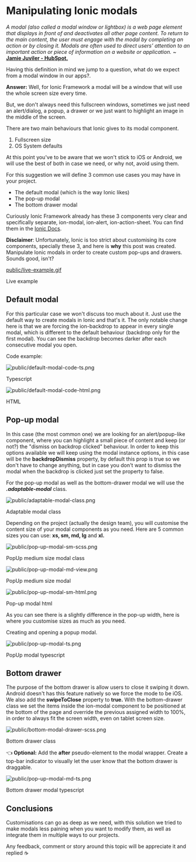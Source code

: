 # Manipulating Ionic modals

_A modal (also called a modal window or lightbox) is a web page element that displays in front of and deactivates all other page content. To return to the main content, the user must engage with the modal by completing an action or by closing it. Modals are often used to direct users’ attention to an important action or piece of information on a website or application.
~_ **[Jamie Juviler - HubSpot.](https://blog.hubspot.com/website/modal-web-design)**

Having this definition in mind we jump to a question, what do we expect from a modal window in our apps?.

**Answer:** Well, for Ionic Framework a modal will be a window that will use the whole screen size every time.

But, we don't always need this fullscreen windows, sometimes we just need an alert/dialog, a popup, a drawer or we just want to highlight an image in the middle of the screen.

There are two main behaviours that Ionic gives to its modal component.

1. Fullscreen size
2. OS System defaults

At this point you've to be aware that we won't stick to iOS or Android, we will use the best of both in case we need, or why not, avoid using them.

For this suggestion we will define 3 common use cases you may have in your project.

- The default modal (which is the way Ionic likes)
- The pop-up modal
- The bottom drawer modal

Curiously Ionic Framework already has these 3 components very clear and specifically separate, ion-modal, ion-alert, ion-action-sheet. You can find them in the [Ionic Docs](https://ionicframework.com/docs/components).

**Disclaimer**: Unfortunately, Ionic is too strict about customising its core components, specially these 3, and here is **why** this post was created. Manipulate Ionic modals in order to create custom pop-ups and drawers. Sounds good, isn't?

[public/live-example.gif](public/live-example.gif)

Live example

## Default modal

For this particular case we won't discuss too much about it. Just use the default way to create modals in Ionic and that's it. The only notable change here is that we are forcing the ion-backdrop to appear in every single modal, which is different to the default behaviour (backdrop only for the first modal). You can see the backdrop becomes darker after each consecutive modal you open.

Code example:

![public/default-modal-code-ts.png](public/default-modal-code-ts.png)

Typescript

![public/default-modal-code-html.png](public/default-modal-code-html.png)

HTML

## Pop-up modal

In this case (the most common one) we are looking for an alert/popup-like component, where you can highlight a small piece of content and keep (or not?) the "dismiss on backdrop clicked" behaviour. In order to keep this options available we will keep using the modal instance options, in this case will be the **backdropDismiss** property, by default this prop is true so we don't have to change anything, but in case you don't want to dismiss the modal when the backdrop is clicked just set the property to false.

For the pop-up modal as well as the bottom-drawer modal we will use the **_.adaptable-modal_** class.

![public/adaptable-modal-class.png](public/adaptable-modal-class.png)

Adaptable modal class

Depending on the project (actually the design team), you will customise the content size of your modal components as you need. Here are 5 common sizes you can use: **xs, sm, md, lg** and **xl.**

![public/pop-up-modal-sm-scss.png](public/pop-up-modal-sm-scss.png)

PopUp medium size modal class

![public/pop-up-modal-md-view.png](public/pop-up-modal-md-view.png)

PopUp medium size modal

![public/pop-up-modal-sm-html.png](public/pop-up-modal-sm-html.png)

Pop-up modal html

As you can see there is a slightly difference in the pop-up width, here is where you customise sizes as much as you need.

Creating and opening a popup modal.

![public/pop-up-modal-ts.png](public/pop-up-modal-ts.png)

PopUp modal typescript

## Bottom drawer

The purpose of the bottom drawer is allow users to close it swiping it down. Android doesn't has this feature natively so we force the mode to be iOS. We also add the **swipeToClose** property to **true.** With the bottom-drawer class we set the items inside the ion-modal component to be positioned at the bottom of the page and override the previous assigned width to 100%, in order to always fit the screen width, even on tablet screen size.

![public/bottom-modal-drawer-scss.png](public/bottom-modal-drawer-scss.png)

Bottom drawer class

👈 **Optional:** Add the **after** pseudo-element to the modal wrapper. Create a top-bar indicator to visually let the user know that the bottom drawer is draggable.

![public/pop-up-modal-md-ts.png](public/pop-up-modal-md-ts.png)

Bottom drawer modal typescript

## Conclusions

Customisations can go as deep as we need, with this solution we tried to make modals less paining when you want to modify them, as well as integrate them in multiple ways to our projects.

Any feedback, comment or story around this topic will be appreciate it and replied ☕
